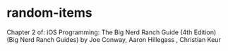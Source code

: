 random-items
============

Chapter 2 of: iOS Programming: The Big Nerd Ranch Guide (4th Edition) (Big Nerd Ranch Guides) by Joe Conway, Aaron Hillegass , Christian Keur
